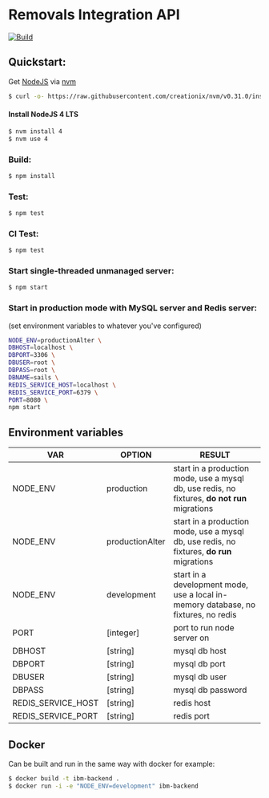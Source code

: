 # Removals Integration API

[![Build](https://travis-ci.org/UKHomeOffice/removals_integration.png)](https://travis-ci.org/UKHomeOffice/removals_integration)

## Quickstart:

 Get [NodeJS](https://nodejs.org) via [nvm](https://github.com/creationix/nvm)
```sh
$ curl -o- https://raw.githubusercontent.com/creationix/nvm/v0.31.0/install.sh | bash
```

#### Install NodeJS 4 LTS
```sh
$ nvm install 4
$ nvm use 4
```
### Build:
```sh
$ npm install
```
### Test:
```sh
$ npm test
```
### CI Test:
```sh
$ npm test
```
### Start single-threaded unmanaged server:
```sh
$ npm start
```
### Start in production mode with MySQL server and Redis server:

(set environment variables to whatever you've configured)
```sh
NODE_ENV=productionAlter \
DBHOST=localhost \
DBPORT=3306 \
DBUSER=root \
DBPASS=root \
DBNAME=sails \
REDIS_SERVICE_HOST=localhost \
REDIS_SERVICE_PORT=6379 \
PORT=8080 \
npm start
```

## Environment variables

| VAR | OPTION | RESULT |
| --- | ------ | ------ |
| NODE_ENV | production | start in a production mode, use a mysql db, use redis, no fixtures, **do not run** migrations |
| NODE_ENV | productionAlter | start in a production mode, use a mysql db, use redis, no fixtures, **do run** migrations |
| NODE_ENV | development | start in a development mode, use a local in-memory database, no fixtures, no redis |
| PORT | [integer] | port to run node server on |
| DBHOST | [string] | mysql db host |
| DBPORT | [string] | mysql db port |
| DBUSER | [string] | mysql db user |
| DBPASS | [string] | mysql db password |
| REDIS_SERVICE_HOST | [string] | redis host |
| REDIS_SERVICE_PORT | [string] | redis port |

## Docker
Can be built and run in the same way with docker for example:
```sh
$ docker build -t ibm-backend .
$ docker run -i -e "NODE_ENV=development" ibm-backend
```
